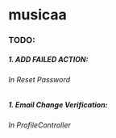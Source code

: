 # musicaa

### TODO:
##### 1. ADD FAILED ACTION:
###### In Reset Password

##### 1. Email Change Verification:
###### In ProfileController